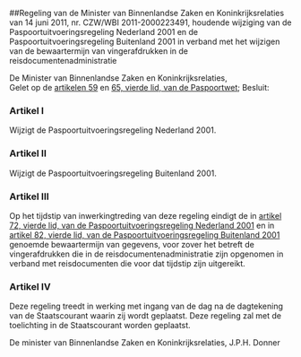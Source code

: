 <meta http-equiv='Content-Type' content='text/html; charset=utf-8' />

##Regeling van de Minister van Binnenlandse Zaken en Koninkrijksrelaties van 14 juni 2011, nr. CZW/WBI 2011-2000223491, houdende wijziging van de Paspoortuitvoeringsregeling Nederland 2001 en de Paspoortuitvoeringsregeling Buitenland 2001 in verband met het wijzigen van de bewaartermijn van vingerafdrukken in de reisdocumentenadministratie

De Minister van Binnenlandse Zaken en Koninkrijksrelaties,  
Gelet op de [artikelen 59](../../../../../../../../rijkswet/paspoortwet/BWBR0005212/README.md) en [65, vierde lid, van de Paspoortwet](../../../../../../../../rijkswet/paspoortwet/BWBR0005212/README.md);
Besluit:    

### Artikel  I  

Wijzigt de Paspoortuitvoeringsregeling Nederland 2001. 

### Artikel  II  

Wijzigt de Paspoortuitvoeringsregeling Buitenland 2001. 

### Artikel  III  

Op het tijdstip van inwerkingtreding van deze regeling eindigt de in [artikel 72, vierde lid, van de Paspoortuitvoeringsregeling Nederland 2001](../../../../../../../../ministeriele-regeling/paspoortuitvoeringsregeling/nederland/2001/BWBR0012811/README.md) en in [artikel 82, vierde lid, van de Paspoortuitvoeringsregeling Buitenland 2001](../../../../../../../../ministeriele-regeling/paspoortuitvoeringsregeling/buitenland/2001/BWBR0012810/README.md) genoemde bewaartermijn van gegevens, voor zover het betreft de vingerafdrukken die in de reisdocumentenadministratie zijn opgenomen in verband met reisdocumenten die voor dat tijdstip zijn uitgereikt. 

### Artikel  IV  

Deze regeling treedt in werking met ingang van de dag na de dagtekening van de Staatscourant waarin zij wordt geplaatst. 
Deze regeling zal met de toelichting in de Staatscourant worden geplaatst.  

De 
minister van Binnenlandse Zaken en Koninkrijksrelaties, 
J.P.H. Donner     
